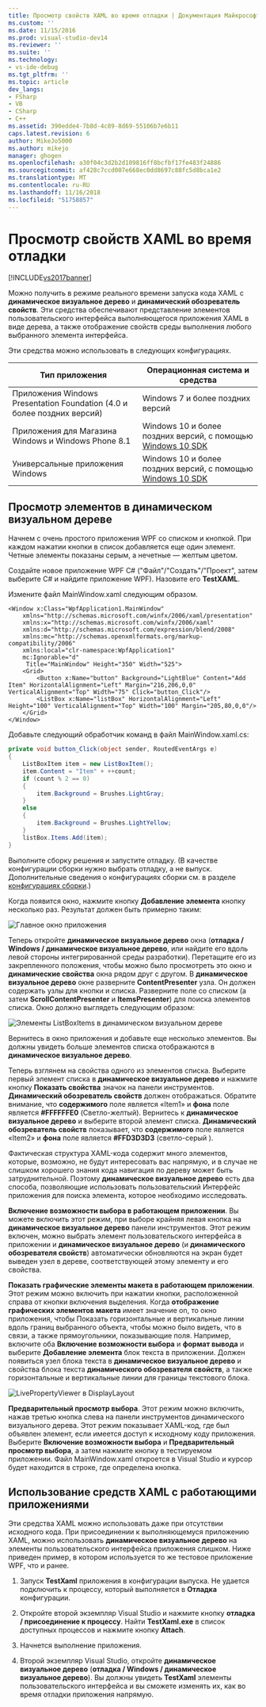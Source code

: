 ```yaml
---
title: Просмотр свойств XAML во время отладки | Документация Майкрософт
ms.custom: ''
ms.date: 11/15/2016
ms.prod: visual-studio-dev14
ms.reviewer: ''
ms.suite: ''
ms.technology:
- vs-ide-debug
ms.tgt_pltfrm: ''
ms.topic: article
dev_langs:
- FSharp
- VB
- CSharp
- C++
ms.assetid: 390edde4-7b8d-4c89-8d69-55106b7e6b11
caps.latest.revision: 6
author: MikeJo5000
ms.author: mikejo
manager: ghogen
ms.openlocfilehash: a30f04c3d2b2d109816ff8bcfbf17fe483f24886
ms.sourcegitcommit: af428c7ccd007e668ec0dd8697c88fc5d8bca1e2
ms.translationtype: MT
ms.contentlocale: ru-RU
ms.lasthandoff: 11/16/2018
ms.locfileid: "51758857"
---
```

# <a name="inspect-xaml-properties-while-debugging"></a>Просмотр свойств XAML во время отладки
[!INCLUDE[vs2017banner](../includes/vs2017banner.md)]

Можно получить в режиме реального времени запуска кода XAML с **динамическое визуальное дерево** и **динамический обозреватель свойств**. Эти средства обеспечивают представление элементов пользовательского интерфейса выполняющегося приложения XAML в виде дерева, а также отображение свойств среды выполнения любого выбранного элемента интерфейса.  
  
 Эти средства можно использовать в следующих конфигурациях.  
  
|Тип приложения|Операционная система и средства|  
|-----------------|--------------------------------|  
|Приложения Windows Presentation Foundation (4.0 и более поздних версий)|Windows 7 и более поздних версий|  
|Приложения для Магазина Windows и Windows Phone 8.1|Windows 10 и более поздних версий, с помощью [Windows 10 SDK](https://dev.windows.com/downloads/windows-10-sdk)|  
|Универсальные приложения Windows|Windows 10 и более поздних версий, с помощью [Windows 10 SDK](https://dev.windows.com/downloads/windows-10-sdk)|  
  
## <a name="looking-at-elements-in-the-live-visual-tree"></a>Просмотр элементов в динамическом визуальном дереве  
 Начнем с очень простого приложения WPF со списком и кнопкой. При каждом нажатии кнопки в список добавляется еще один элемент. Четные элементы показаны серым, а нечетные — желтым цветом.  
  
 Создайте новое приложение WPF C# ("Файл"/"Создать"/"Проект", затем выберите C# и найдите приложение WPF). Назовите его **TestXAML**.  
  
 Измените файл MainWindow.xaml следующим образом.  
  
```xaml  
<Window x:Class="WpfApplication1.MainWindow"  
    xmlns="http://schemas.microsoft.com/winfx/2006/xaml/presentation"  
    xmlns:x="http://schemas.microsoft.com/winfx/2006/xaml"  
    xmlns:d="http://schemas.microsoft.com/expression/blend/2008"  
    xmlns:mc="http://schemas.openxmlformats.org/markup-compatibility/2006"  
    xmlns:local="clr-namespace:WpfApplication1"  
    mc:Ignorable="d"  
     Title="MainWindow" Height="350" Width="525">  
    <Grid>  
        <Button x:Name="button" Background="LightBlue" Content="Add Item" HorizontalAlignment="Left" Margin="216,206,0,0" VerticalAlignment="Top" Width="75" Click="button_Click"/>  
        <ListBox x:Name="listBox" HorizontalAlignment="Left" Height="100" VerticalAlignment="Top" Width="100" Margin="205,80,0,0"/>  
    </Grid>  
</Window>  
```  
  
 Добавьте следующий обработчик команд в файл MainWindow.xaml.cs:  
  
```csharp  
private void button_Click(object sender, RoutedEventArgs e)  
{  
    ListBoxItem item = new ListBoxItem();  
    item.Content = "Item" + ++count;  
    if (count % 2 == 0)  
    {  
        item.Background = Brushes.LightGray;  
    }  
    else  
    {  
        item.Background = Brushes.LightYellow;  
    }  
    listBox.Items.Add(item);  
}  
```  
  
 Выполните сборку решения и запустите отладку. (В качестве конфигурации сборки нужно выбрать отладку, а не выпуск. Дополнительные сведения о конфигурациях сборки см. в разделе [конфигурациях сборки](../ide/understanding-build-configurations.md).)  
  
 Когда появится окно, нажмите кнопку **Добавление элемента** кнопку несколько раз. Результат должен быть примерно таким:  
  
 ![Главное окно приложения](../debugger/media/livevisualtree-app.png "LiveVIsualTree-App")  
  
 Теперь откройте **динамическое визуальное дерево** окна (**отладка / Windows / динамическое визуальное дерево**, или найдите его вдоль левой стороны интегрированной среды разработки). Перетащите его из закрепленного положения, чтобы можно было просмотреть это окно и **динамические свойства** окна рядом друг с другом. В **динамическое визуальное дерево** окне разверните **ContentPresenter** узла. Он должен содержать узлы для кнопки и списка. Разверните поле со списком (а затем **ScrollContentPresenter** и **ItemsPresenter**) для поиска элементов списка. Окно должно выглядеть следующим образом:  
  
 ![Элементы ListBoxItems в динамическом визуальном дереве](../debugger/media/livevisualtree-listboxitems.png "LiveVisualTree ListBoxItems")  
  
 Вернитесь в окно приложения и добавьте еще несколько элементов. Вы должны увидеть больше элементов списка отображаются в **динамическое визуальное дерево**.  
  
 Теперь взглянем на свойства одного из элементов списка. Выберите первый элемент списка в **динамическое визуальное дерево** и нажмите кнопку **Показать свойства** значок на панели инструментов. **Динамический обозреватель свойств** должен отображаться. Обратите внимание, что **содержимого** поле является «Item1» и **фона** поле является **#FFFFFFE0** (Светло-желтый). Вернитесь к **динамическое визуальное дерево** и выберите второй элемент списка. **Динамический обозреватель свойств** показывает, что **содержимого** поле является «Item2» и **фона** поле является **#FFD3D3D3** (светло-серый ).  
  
 Фактическая структура XAML-кода содержит много элементов, которые, возможно, не будут интересовать вас напрямую, и в случае не слишком хорошего знания кода навигация по дереву может быть затруднительной. Поэтому **динамическое визуальное дерево** есть два способа, позволяющие использовать пользовательский Интерфейс приложения для поиска элемента, которое необходимо исследовать.  
  
 **Включение возможности выбора в работающем приложении**. Вы можете включить этот режим, при выборе крайняя левая кнопка на **динамическое визуальное дерево** панели инструментов. Этот режим включен, можно выбрать элемент пользовательского интерфейса в приложении и **динамическое визуальное дерево** (и **динамического обозревателя свойств**) автоматически обновляются на экран будет выведен узел в дереве, соответствующей этому элементу и его свойства.  
  
 **Показать графические элементы макета в работающем приложении**. Этот режим можно включить при нажатии кнопки, расположенной справа от кнопки включения выделения. Когда **отображение графических элементов макета** имеет значение on, то окно приложения, чтобы Показать горизонтальные и вертикальные линии вдоль границ выбранного объекта, чтобы можно было видеть, что в связи, а также прямоугольники, показывающие поля. Например, включите оба **Включение возможности выбора** и **формат вывода** и выберите **Добавление элемента** блок текста в приложении. Должен появиться узел блока текста в **динамическое визуальное дерево** и свойства блока текста **динамического обозревателя свойств**, а также горизонтальные и вертикальные линии для границы текстового блока.  
  
 ![LivePropertyViewer в DisplayLayout](../debugger/media/livevisualtreelivepropertyviewer-displaylayout.png "LiveVisualTreeLivePropertyViewer DisplayLayout")  
  
 **Предварительный просмотр выбора**. Этот режим можно включить, нажав третью кнопка слева на панели инструментов динамического визуального дерева. Этот режим показывает XAML-код, где был объявлен элемент, если имеется доступ к исходному коду приложения. Выберите **Включение возможности выбора** и **Предварительный просмотр выбора**, а затем нажмите кнопку в тестируемом приложении. Файл MainWindow.xaml откроется в Visual Studio и курсор будет находится в строке, где определена кнопка.  
  
## <a name="using-xaml-tools-with-running-applications"></a>Использование средств XAML с работающими приложениями  
 Эти средства XAML можно использовать даже при отсутствии исходного кода. При присоединении к выполняющемуся приложению XAML, можно использовать **динамическое визуальное дерево** на элементы пользовательского интерфейса приложения слишком. Ниже приведен пример, в котором используется то же тестовое приложение WPF, что и ранее.  
  
1.  Запуск **TestXaml** приложения в конфигурации выпуска. Не удается подключить к процессу, который выполняется в **Отладка** конфигурации.  
  
2.  Откройте второй экземпляр Visual Studio и нажмите кнопку **отладка / присоединение к процессу**. Найти **TestXaml.exe** в список доступных процессов и нажмите кнопку **Attach**.  
  
3.  Начнется выполнение приложения.  
  
4.  Второй экземпляр Visual Studio, откройте **динамическое визуальное дерево** (**отладка / Windows / динамическое визуальное дерево**). Вы должны увидеть **TestXaml** элементы пользовательского интерфейса и вы сможете изменять их, как во время отладки приложения напрямую.



